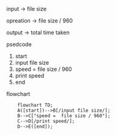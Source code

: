 input -> file size

opreation -> file size / 960

output -> total time taken


psedcode
1. start
2. input file size
3. speed =  file size / 960
4. print speed
5. end


flowchart
```mermaid
    flowchart TD;
    A([start])-->B[/input file size/];
    B-->C["speed =  file size / 960"];
    C-->D[/print speed/];
    D-->E([end]);
```
